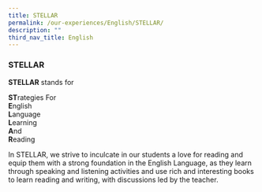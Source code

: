 ```yaml
---
title: STELLAR
permalink: /our-experiences/English/STELLAR/
description: ""
third_nav_title: English
---
```

### **STELLAR**


**STELLAR**&nbsp;stands for&nbsp; &nbsp;  
  
**ST**rategies For  
**E**nglish  
**L**anguage  
**L**earning  
**A**nd  
**R**eading  

In STELLAR, we strive to inculcate in our students a love for reading and equip them with a strong foundation in the English Language, as they learn through speaking and listening activities&nbsp;and use rich and interesting books to learn reading and writing, with discussions led by the teacher.